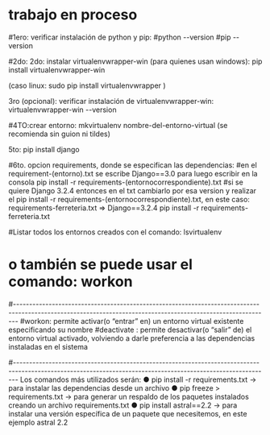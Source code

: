 # trabajo en proceso 

#1ero: verificar instalación de python y pip:
#python --version
#pip --version

#2do: 2do: instalar virtualenvwrapper-win (para quienes usan windows):
pip install virtualenvwrapper-win

(caso linux: sudo pip install virtualenvwrapper )

3ro (opcional): verificar instalación de virtualenvwrapper-win:    
virtualenvwrapper-win --version

#4TO:crear entorno:  mkvirtualenv nombre-del-entorno-virtual (se recomienda sin guion ni tildes)

5to: pip install django  

#6to. opcion requirements, donde se especifican las dependencias: 
#en el requirement-(entorno).txt  se escribe Django==3.0  para luego escribir en la consola pip install -r requirements-(entornocorrespondiente).txt
#si se quiere Django 3.2.4 entonces en el txt cambiarlo por esa version y realizar el pip install -r requirements-(entornocorrespondiente).txt, en este caso: 
requirements-ferreteria.txt  => Django==3.2.4
pip install -r requirements-ferreteria.txt

#Listar todos los entornos creados con el comando: lsvirtualenv
# o también se puede usar el comando: workon  

#-------------------------------------------------------------------------------------------------------------------------------------------------------------
#workon: permite activar(o “entrar” en) un entorno virtual existente especificando su
nombre
#deactivate : permite desactivar(o “salir” de) el entorno virtual activado, volviendo a darle
preferencia a las dependencias instaladas en el sistema

#-------------------------------------------------------------------------------------------------------------------------------------------------------------
Los comandos más utilizados serán:
● pip install -r requirements.txt -> para instalar las dependencias desde un archivo
● pip freeze > requirements.txt -> para generar un respaldo de los paquetes instalados creando un
archivo requirements.txt
● pip install astral==2.2 -> para instalar una versión específica de un paquete que necesitemos, en
este ejemplo astral 2.2
